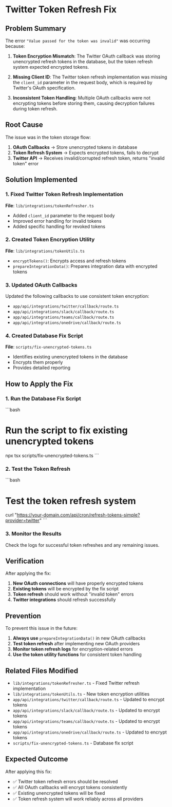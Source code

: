 # Twitter Token Refresh Fix

## Problem Summary

The error `"Value passed for the token was invalid"` was occurring because:

1. **Token Encryption Mismatch**: The Twitter OAuth callback was storing unencrypted refresh tokens in the database, but the token refresh system expected encrypted tokens.

2. **Missing Client ID**: The Twitter token refresh implementation was missing the `client_id` parameter in the request body, which is required by Twitter's OAuth specification.

3. **Inconsistent Token Handling**: Multiple OAuth callbacks were not encrypting tokens before storing them, causing decryption failures during token refresh.

## Root Cause

The issue was in the token storage flow:

1. **OAuth Callbacks** → Store unencrypted tokens in database
2. **Token Refresh System** → Expects encrypted tokens, fails to decrypt
3. **Twitter API** → Receives invalid/corrupted refresh token, returns "invalid token" error

## Solution Implemented

### 1. Fixed Twitter Token Refresh Implementation

**File**: `lib/integrations/tokenRefresher.ts`

- Added `client_id` parameter to the request body
- Improved error handling for invalid tokens
- Added specific handling for revoked tokens

### 2. Created Token Encryption Utility

**File**: `lib/integrations/tokenUtils.ts`

- `encryptTokens()`: Encrypts access and refresh tokens
- `prepareIntegrationData()`: Prepares integration data with encrypted tokens

### 3. Updated OAuth Callbacks

Updated the following callbacks to use consistent token encryption:

- `app/api/integrations/twitter/callback/route.ts`
- `app/api/integrations/slack/callback/route.ts`
- `app/api/integrations/teams/callback/route.ts`
- `app/api/integrations/onedrive/callback/route.ts`

### 4. Created Database Fix Script

**File**: `scripts/fix-unencrypted-tokens.ts`

- Identifies existing unencrypted tokens in the database
- Encrypts them properly
- Provides detailed reporting

## How to Apply the Fix

### 1. Run the Database Fix Script

\`\`\`bash
# Run the script to fix existing unencrypted tokens
npx tsx scripts/fix-unencrypted-tokens.ts
\`\`\`

### 2. Test the Token Refresh

\`\`\`bash
# Test the token refresh system
curl "https://your-domain.com/api/cron/refresh-tokens-simple?provider=twitter"
\`\`\`

### 3. Monitor the Results

Check the logs for successful token refreshes and any remaining issues.

## Verification

After applying the fix:

1. **New OAuth connections** will have properly encrypted tokens
2. **Existing tokens** will be encrypted by the fix script
3. **Token refresh** should work without "invalid token" errors
4. **Twitter integrations** should refresh successfully

## Prevention

To prevent this issue in the future:

1. **Always use** `prepareIntegrationData()` in new OAuth callbacks
2. **Test token refresh** after implementing new OAuth providers
3. **Monitor token refresh logs** for encryption-related errors
4. **Use the token utility functions** for consistent token handling

## Related Files Modified

- `lib/integrations/tokenRefresher.ts` - Fixed Twitter refresh implementation
- `lib/integrations/tokenUtils.ts` - New token encryption utilities
- `app/api/integrations/twitter/callback/route.ts` - Updated to encrypt tokens
- `app/api/integrations/slack/callback/route.ts` - Updated to encrypt tokens
- `app/api/integrations/teams/callback/route.ts` - Updated to encrypt tokens
- `app/api/integrations/onedrive/callback/route.ts` - Updated to encrypt tokens
- `scripts/fix-unencrypted-tokens.ts` - Database fix script

## Expected Outcome

After applying this fix:

- ✅ Twitter token refresh errors should be resolved
- ✅ All OAuth callbacks will encrypt tokens consistently
- ✅ Existing unencrypted tokens will be fixed
- ✅ Token refresh system will work reliably across all providers
